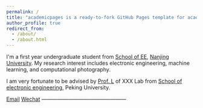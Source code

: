 ```yaml
---
permalink: /
title: "academicpages is a ready-to-fork GitHub Pages template for academic personal websites"
author_profile: true
redirect_from: 
  - /about/
  - /about.html
---
```


I'm a first year undergraduate student from [School of EE](https://ese.nju.edu.cn/), [Nanjing  University](https://www.nju.edu.cn/). My research interest includes electronic engineering, machine learning, and computational photography.

I am very fortunate to be advised by [Prof. L](https://www.XXX.com/) of XXX Lab from [School of electronic engineering](https://cs.pku.edu.cn/), Peking University. 


[Email](mailto:231180090@smail.nju.edu.cn) 
[Wechat](../images/wechat.jpg)
————————————————

                   
